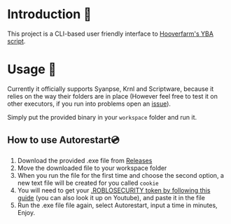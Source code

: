 # Introduction 📌
This project is a CLI-based user friendly interface to [Hooverfarm's YBA script](https://discord.gg/TeP8KS8Tff).


# Usage 📌
Currently it officially supports Syanpse, Krnl and Scriptware, because it relies on the way their folders are in place (However feel free to test it on other executors, if you run into problems open an [issue](https://github.com/system69-e/hooverfarm-thing/issues)).  

Simply put the provided binary in your `workspace` folder and run it.

## How to use Autorestart💿
1. Download the provided .exe file from [Releases](https://github.com/system69-e/hooverfarm-thing/releases)  
2. Move the downloaded file to your workspace folder
3. When you run the file for the first time and choose the second option, a new text file will be created for you called `cookie`  
4. You will need to get your [.ROBLOSECURITY token by following this guide](https://ro.py.jmk.gg/dev/roblosecurity/) (you can also look it up on Youtube), and paste it in the file
5. Run the .exe file file again, select Autorestart, input a time in minutes, Enjoy.

